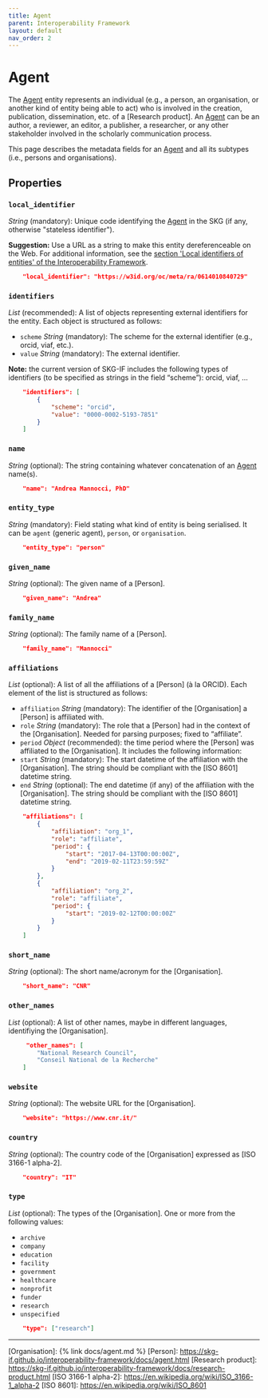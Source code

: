 ```yaml
---
title: Agent
parent: Interoperability Framework
layout: default
nav_order: 2
---
```


# Agent
 
The [Agent] entity represents an individual (e.g., a person, an organisation, or another kind of entity being able to act) who is involved in the creation, publication, dissemination, etc. of a [Research product]. 
An [Agent] can be an author, a reviewer, an editor, a publisher, a researcher, or any other stakeholder involved in the scholarly communication process.

This page describes the metadata fields for an [Agent] and all its subtypes (i.e., persons and organisations).


## Properties

### `local_identifier`
*String* (mandatory): Unique code identifying the [Agent] in the SKG (if any, otherwise "stateless identifier").

**Suggestion:** Use a URL as a string to make this entity dereferenceable on the Web. For additional information, see the [section 'Local identifiers of entities' of the Interoperability Framework](https://skg-if.github.io/interoperability-framework/#local-identifiers-of-entities).

```json
    "local_identifier": "https://w3id.org/oc/meta/ra/0614010840729"
```

### `identifiers`

*List* (recommended): A list of objects representing external identifiers for the entity. 
Each object is structured as follows:
- `scheme` *String* (mandatory): The scheme for the external identifier (e.g., orcid, viaf, etc.).
- `value` *String* (mandatory): The external identifier.

**Note:** the current version of SKG-IF includes the following types of identifiers (to be specified as strings in the field “scheme”): orcid, viaf, …

```json
    "identifiers": [
        {
            "scheme": "orcid",
            "value": "0000-0002-5193-7851"
        }           
    ]
```

### `name`
*String* (optional): The string containing whatever concatenation of an [Agent] name(s).

```json
    "name": "Andrea Mannocci, PhD"
```

### `entity_type`
*String* (mandatory): Field stating what kind of entity is being serialised. It can be `agent` (generic agent), `person`, or `organisation`.

```json
    "entity_type": "person"
```

### `given_name`
*String* (optional): The given name of a [Person].

```json
    "given_name": "Andrea"
```

### `family_name`
*String* (optional): The family name of a [Person].

```json
    "family_name": "Mannocci"
```

### `affiliations`
*List* (optional): A list of all the affiliations of a [Person] (à la ORCID). Each element of the list is structured as follows:
- `affiliation` *String* (mandatory): The identifier of the [Organisation] a [Person] is affiliated with.
- `role` *String* (mandatory): The role that a [Person] had in the context of the [Organisation]. Needed for parsing purposes; fixed to “affiliate”.
- `period` *Object* (recommended): the time period where the [Person] was affiliated to the [Organisation]. It includes the following information:
- `start` *String* (mandatory): The start datetime of the affiliation with the [Organisation]. The string should be compliant with the [ISO 8601] datetime string.
- `end` *String* (optional): The end datetime (if any) of the affiliation with the [Organisation]. The string should be compliant with the [ISO 8601] datetime string.

```json
    "affiliations": [
        {
            "affiliation": "org_1",
            "role": "affiliate",
            "period": {
                "start": "2017-04-13T00:00:00Z",
                "end": "2019-02-11T23:59:59Z"
            }
        },
        {
            "affiliation": "org_2",
            "role": "affiliate",
            "period": {
                "start": "2019-02-12T00:00:00Z"
            }
        }
    ]
```

### `short_name`
*String* (optional): The short name/acronym for the [Organisation].

```json
    "short_name": "CNR"
```

### `other_names`
*List* (optional): A list of other names, maybe in different languages, identifiying the [Organisation].

```json
     "other_names": [ 
        "National Research Council", 
        "Conseil National de la Recherche"
    ]
```

### `website`
*String* (optional): The website URL for the [Organisation].

```json
    "website": "https://www.cnr.it/"
```

### `country`
*String* (optional): The country code of the [Organisation] expressed as [ISO 3166-1 alpha-2].

```json
    "country": "IT"
```

### `type`
*List* (optional): The types of the [Organisation]. One or more from the following values:
- `archive`
- `company`
- `education`
- `facility`
- `government`
- `healthcare`
- `nonprofit`
- `funder`
- `research`
- `unspecified`

```json
    "type": ["research"]
```

----
[Agent]: https://skg-if.github.io/interoperability-framework/docs/agent.html
[Organisation]: {% link docs/agent.md %}
[Person]: https://skg-if.github.io/interoperability-framework/docs/agent.html
[Research product]: https://skg-if.github.io/interoperability-framework/docs/research-product.html
[ISO 3166-1 alpha-2]: https://en.wikipedia.org/wiki/ISO_3166-1_alpha-2
[ISO 8601]: https://en.wikipedia.org/wiki/ISO_8601